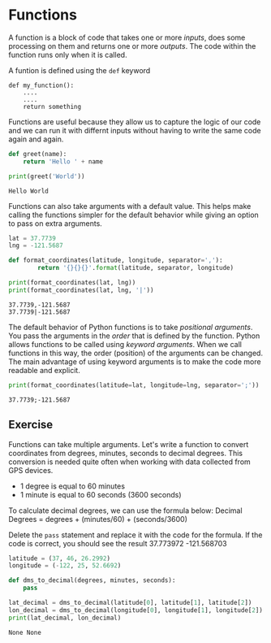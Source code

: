# Functions

A function is a block of code that takes one or more *inputs*, does some processing on them and returns one or more *outputs*. The code within the function runs only when it is called.

A funtion is defined using the `def` keyword

```
def my_function():
    ....
    ....
    return something
```

Functions are useful because they allow us to capture the logic of our code and we can run it with differnt inputs without having to write the same code again and again.


```python
def greet(name):
    return 'Hello ' + name

print(greet('World'))
```

    Hello World


Functions can also take arguments with a default value. This helps make calling the functions simpler for the default behavior while giving an option to pass on extra arguments.


```python
lat = 37.7739
lng = -121.5687

def format_coordinates(latitude, longitude, separator=','):
        return '{}{}{}'.format(latitude, separator, longitude)

print(format_coordinates(lat, lng))
print(format_coordinates(lat, lng, '|'))
```

    37.7739,-121.5687
    37.7739|-121.5687


The default behavior of Python functions is to take *positional arguments*. You pass the arguments in the *order* that is defined by the function. Python allows functions to be called using *keyword arguments*. When we call functions in this way, the order (position) of the arguments can be changed. The main advantage of using keyword arguments is to make the code more readable and explicit.


```python
print(format_coordinates(latitude=lat, longitude=lng, separator=';'))
```

    37.7739;-121.5687


## Exercise

Functions can take multiple arguments. Let's write a function to convert coordinates from degrees, minutes, seconds to decimal degrees. This conversion is needed quite often when working with data collected from GPS devices.

- 1 degree is equal to 60 minutes
- 1 minute is equal to 60 seconds (3600 seconds)

To calculate decimal degrees, we can use the formula below:
Decimal Degrees = degrees + (minutes/60) + (seconds/3600)

Delete the `pass` statement and replace it with the code for the formula. If the code is correct, you should see the result 37.773972 -121.568703


```python
latitude = (37, 46, 26.2992)
longitude = (-122, 25, 52.6692)

def dms_to_decimal(degrees, minutes, seconds):
    pass

lat_decimal = dms_to_decimal(latitude[0], latitude[1], latitude[2])
lon_decimal = dms_to_decimal(longitude[0], longitude[1], longitude[2])
print(lat_decimal, lon_decimal)
```

    None None



```python

```
